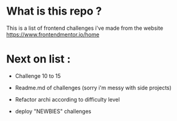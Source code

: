 
# What is this repo ?

This is a list of frontend challenges i've made from the website https://www.frontendmentor.io/home



# Next on list :

- Challenge 10 to 15

- Readme.md of challenges (sorry i'm messy with side projects)
- Refactor archi according to difficulty level
- deploy "NEWBIES" challenges
